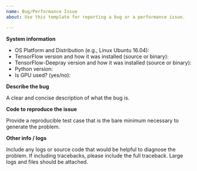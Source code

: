 ```yaml
---
name: Bug/Performance Issue
about: Use this template for reporting a bug or a performance issue.

---
```


**System information**
- OS Platform and Distribution (e.g., Linux Ubuntu 16.04):
- TensorFlow version and how it was installed (source or binary):
- TensorFlow-Deepray version and how it was installed (source or binary):
- Python version:
- Is GPU used? (yes/no):

**Describe the bug**

A clear and concise description of what the bug is.

**Code to reproduce the issue**

Provide a reproducible test case that is the bare minimum necessary to generate the problem.

**Other info / logs**

Include any logs or source code that would be helpful to diagnose the problem. If including tracebacks, please include the full traceback. Large logs and files should be attached.
